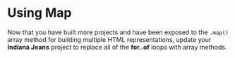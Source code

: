 # Using Map

Now that you have built more projects and have been exposed to the `.map()` array method for building multiple HTML representations, update your **Indiana Jeans** project to replace all of the **for..of** loops with array methods.
